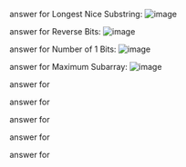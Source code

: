 answer for Longest Nice Substring: ![image](https://github.com/user-attachments/assets/b681fdfe-a413-497f-9d21-5e5ff269dcf1)

answer for Reverse Bits: ![image](https://github.com/user-attachments/assets/2660d963-194b-431f-b719-76e108e28236)

answer for Number of 1 Bits: ![image](https://github.com/user-attachments/assets/18474b56-d0d7-49f1-bd4e-8ebd936d426a)

answer for Maximum Subarray: ![image](https://github.com/user-attachments/assets/5d344873-cf31-410b-b814-559b2832c1a7)

answer for 

answer for 

answer for 

answer for 

answer for 

